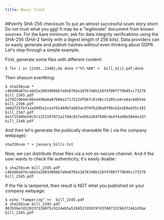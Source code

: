 ```yaml
---
title: Basic trust
---
```

##Verify SHA-256 checksum
To put an almost successful scam story short. Do not trust what you [see](assets/tampered.png)! It may be a "legitimate" document from known sources.
For the bare minimum, ask for data integrity verifications using the SHA-256 (SHA-2 family with a digest length of 256 bits).
Data providers can so easily generate and publish hashes without even thinking about GDPR. Let's step through a simple example.

First, generate some files with different content:
```
$ for i in {2345..2348};do date +"%T.%6N" >  bill_${i}.pdf;done 
```

Then shasum everithing:
```
$ sha256sum *
c46dd8a87ecabd1e2003d08bb7e0e8702e18767d6b126f4f00ff79b95cc73276  bill_2345.pdf
a1f0219644c86e4490a0a87b86a1717322dfb67c8148cc5205ca4ce8ac64b54e  bill_2346.pdf
3e8d7257bfa1ed995e2ceaf61404b7ab83ac978f62d0a8f09cb2e1b8ed35c181  bill_2347.pdf
6e1f15409e50c5c1253197971a1f04c01fe456a284f6d6c9e4f4a98e5044e2d7  bill_2348.pdf
```

And then let's generate the publically shareable file ( via the company webpage):
```
sha256sum * > january_bills.txt
```

Now, we can distribute those files via a not-so-secure channel. And if the user wants to check file authenticity, it's easily doable:
```
$ sha256sum bill_2345.pdf
c46dd8a87ecabd1e2003d08bb7e0e8702e18767d6b126f4f00ff79b95cc73276  bill_2345.pdf
```

If the file is tampered, then result is NOT what you published on your company webpage:
```
$ echo "tampering" >>  bill_2345.pdf
$ sha256sum bill_2345.pdf
867b5be7d12023f2268f5c9124eb5a518852195019fd3f067322963724b1d5be  bill_2345.pdf
```

